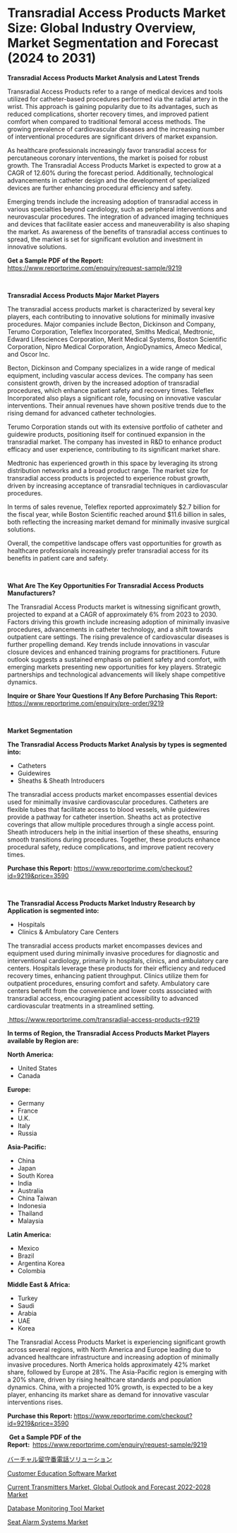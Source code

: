 <p><h1>Transradial Access Products Market Size: Global Industry Overview, Market Segmentation and Forecast (2024 to 2031)</h1></p><p><strong>Transradial Access Products Market Analysis and Latest Trends</strong></p>
<p><p>Transradial Access Products refer to a range of medical devices and tools utilized for catheter-based procedures performed via the radial artery in the wrist. This approach is gaining popularity due to its advantages, such as reduced complications, shorter recovery times, and improved patient comfort when compared to traditional femoral access methods. The growing prevalence of cardiovascular diseases and the increasing number of interventional procedures are significant drivers of market expansion.</p><p>As healthcare professionals increasingly favor transradial access for percutaneous coronary interventions, the market is poised for robust growth. The Transradial Access Products Market is expected to grow at a CAGR of 12.60% during the forecast period. Additionally, technological advancements in catheter design and the development of specialized devices are further enhancing procedural efficiency and safety. </p><p>Emerging trends include the increasing adoption of transradial access in various specialties beyond cardiology, such as peripheral interventions and neurovascular procedures. The integration of advanced imaging techniques and devices that facilitate easier access and maneuverability is also shaping the market. As awareness of the benefits of transradial access continues to spread, the market is set for significant evolution and investment in innovative solutions.</p></p>
<p><strong>Get a Sample PDF of the Report:&nbsp;</strong> <a href="https://www.reportprime.com/enquiry/request-sample/9219">https://www.reportprime.com/enquiry/request-sample/9219</a></p>
<p>&nbsp;</p>
<p><strong>Transradial Access Products Major Market Players</strong></p>
<p><p>The transradial access products market is characterized by several key players, each contributing to innovative solutions for minimally invasive procedures. Major companies include Becton, Dickinson and Company, Terumo Corporation, Teleflex Incorporated, Smiths Medical, Medtronic, Edward Lifesciences Corporation, Merit Medical Systems, Boston Scientific Corporation, Nipro Medical Corporation, AngioDynamics, Ameco Medical, and Oscor Inc.</p><p>Becton, Dickinson and Company specializes in a wide range of medical equipment, including vascular access devices. The company has seen consistent growth, driven by the increased adoption of transradial procedures, which enhance patient safety and recovery times. Teleflex Incorporated also plays a significant role, focusing on innovative vascular interventions. Their annual revenues have shown positive trends due to the rising demand for advanced catheter technologies.</p><p>Terumo Corporation stands out with its extensive portfolio of catheter and guidewire products, positioning itself for continued expansion in the transradial market. The company has invested in R&D to enhance product efficacy and user experience, contributing to its significant market share.</p><p>Medtronic has experienced growth in this space by leveraging its strong distribution networks and a broad product range. The market size for transradial access products is projected to experience robust growth, driven by increasing acceptance of transradial techniques in cardiovascular procedures.</p><p>In terms of sales revenue, Teleflex reported approximately $2.7 billion for the fiscal year, while Boston Scientific reached around $11.6 billion in sales, both reflecting the increasing market demand for minimally invasive surgical solutions.</p><p>Overall, the competitive landscape offers vast opportunities for growth as healthcare professionals increasingly prefer transradial access for its benefits in patient care and safety.</p></p>
<p>&nbsp;</p>
<p><strong>What Are The Key Opportunities For Transradial Access Products Manufacturers?</strong></p>
<p><p>The Transradial Access Products market is witnessing significant growth, projected to expand at a CAGR of approximately 6% from 2023 to 2030. Factors driving this growth include increasing adoption of minimally invasive procedures, advancements in catheter technology, and a shift towards outpatient care settings. The rising prevalence of cardiovascular diseases is further propelling demand. Key trends include innovations in vascular closure devices and enhanced training programs for practitioners. Future outlook suggests a sustained emphasis on patient safety and comfort, with emerging markets presenting new opportunities for key players. Strategic partnerships and technological advancements will likely shape competitive dynamics.</p></p>
<p><strong>Inquire or Share Your Questions If Any Before Purchasing This Report:</strong> <a href="https://www.reportprime.com/enquiry/pre-order/9219">https://www.reportprime.com/enquiry/pre-order/9219</a></p>
<p>&nbsp;</p>
<p><strong>Market Segmentation</strong></p>
<p><strong>The Transradial Access Products Market Analysis by types is segmented into:</strong></p>
<p><ul><li>Catheters</li><li>Guidewires</li><li>Sheaths & Sheath Introducers</li></ul></p>
<p><p>The transradial access products market encompasses essential devices used for minimally invasive cardiovascular procedures. Catheters are flexible tubes that facilitate access to blood vessels, while guidewires provide a pathway for catheter insertion. Sheaths act as protective coverings that allow multiple procedures through a single access point. Sheath introducers help in the initial insertion of these sheaths, ensuring smooth transitions during procedures. Together, these products enhance procedural safety, reduce complications, and improve patient recovery times.</p></p>
<p><strong>Purchase this Report:&nbsp;</strong><a href="https://www.reportprime.com/checkout?id=9219&price=3590">https://www.reportprime.com/checkout?id=9219&price=3590</a></p>
<p>&nbsp;</p>
<p><strong>The Transradial Access Products Market Industry Research by Application is segmented into:</strong></p>
<p><ul><li>Hospitals</li><li>Clinics & Ambulatory Care Centers</li></ul></p>
<p><p>The transradial access products market encompasses devices and equipment used during minimally invasive procedures for diagnostic and interventional cardiology, primarily in hospitals, clinics, and ambulatory care centers. Hospitals leverage these products for their efficiency and reduced recovery times, enhancing patient throughput. Clinics utilize them for outpatient procedures, ensuring comfort and safety. Ambulatory care centers benefit from the convenience and lower costs associated with transradial access, encouraging patient accessibility to advanced cardiovascular treatments in a streamlined setting.</p></p>
<p><a href="https://www.reportprime.com/transradial-access-products-r9219">&nbsp;https://www.reportprime.com/transradial-access-products-r9219</a></p>
<p><strong>In terms of Region, the Transradial Access Products Market Players available by Region are:</strong></p>
<p>
    <p> <strong> North America: </strong>
        <ul>
            <li>United States</li>
            <li>Canada</li>
        </ul>
        </p> 
    <p> <strong> Europe: </strong>
        <ul>
            <li>Germany</li>
            <li>France</li>
            <li>U.K.</li>
            <li>Italy</li>
            <li>Russia</li>
        </ul>
        </p> 
    <p> <strong> Asia-Pacific: </strong>
        <ul>
            <li>China</li>
            <li>Japan</li>
            <li>South Korea</li>
            <li>India</li>
            <li>Australia</li>
            <li>China Taiwan</li>
            <li>Indonesia</li>
            <li>Thailand</li>
            <li>Malaysia</li>
        </ul>
        </p> 
    <p> <strong> Latin America: </strong>
        <ul>
            <li>Mexico</li>
            <li>Brazil</li>
            <li>Argentina Korea</li>
            <li>Colombia</li>
        </ul>
        </p> 
    <p> <strong> Middle East & Africa: </strong>
        <ul>
            <li>Turkey</li>
            <li>Saudi</li>
            <li>Arabia</li>
            <li>UAE</li>
            <li>Korea</li>
        </ul>
    </p>
    </p>
<p><p>The Transradial Access Products Market is experiencing significant growth across several regions, with North America and Europe leading due to advanced healthcare infrastructure and increasing adoption of minimally invasive procedures. North America holds approximately 42% market share, followed by Europe at 28%. The Asia-Pacific region is emerging with a 20% share, driven by rising healthcare standards and population dynamics. China, with a projected 10% growth, is expected to be a key player, enhancing its market share as demand for innovative vascular interventions rises.</p></p>
<p><strong>Purchase this Report: </strong><a href="https://www.reportprime.com/checkout?id=9219&price=3590">https://www.reportprime.com/checkout?id=9219&price=3590</a></p>
<p>&nbsp;<strong>Get a Sample PDF of the Report:&nbsp;&nbsp;</strong><a href="https://www.reportprime.com/enquiry/request-sample/9219">https://www.reportprime.com/enquiry/request-sample/9219</a></p>
<p><strong></strong></p>
<p><p><a href="https://medium.com/@harper17bmoles/virtual-answering-solutions-market-%E3%81%AF-%E3%82%B3%E3%82%B9%E3%83%88%E7%AE%A1%E7%90%86%E3%81%A8%E5%8A%B9%E7%8E%87%E5%90%91%E4%B8%8A%E3%82%92%E5%84%AA%E5%85%88%E3%81%97%E3%81%BE%E3%81%99-%E3%81%95%E3%82%89%E3%81%AB-%E5%A0%B1%E5%91%8A%E6%9B%B8%E3%81%AF%E5%B8%82%E5%A0%B4%E3%81%AE%E9%9C%80%E8%A6%81%E9%9D%A2%E3%81%A8%E4%BE%9B%E7%B5%A6%E9%9D%A2%E3%81%AE%E4%B8%A1%E6%96%B9%E3%82%92%E3%82%AB%E3%83%90%E3%83%BC%E3%81%97%E3%81%A6%E3%81%84%E3%81%BE%E3%81%99-virtual-5431ee57e3e0">バーチャル留守番電話ソリューション</a></p><p><a href="https://www.linkedin.com/pulse/customer-education-software-market-size-share-growth-analysis-0vunf?trackingId=GWpWS3wpTS%2BOJGIbuZTnvg%3D%3D">Customer Education Software Market</a></p><p><a href="https://medium.com/@kellieblock2023/the-current-transmitters-market-global-outlook-and-forecast-2022-2028-industry-analysis-report-f5e517f1874e">Current Transmitters Market, Global Outlook and Forecast 2022-2028 Market</a></p><p><a href="https://www.linkedin.com/pulse/driving-factors-behind-database-monitoring-tool-market-trends-rhthe?trackingId=SHiDikR2QcuV%2Bs%2B8vkFY2Q%3D%3D">Database Monitoring Tool Market</a></p><p><a href="https://issuu.com/reportprime-2/docs/seat-alarm-systems-market-size-2030_ff192ca72de511">Seat Alarm Systems Market</a></p></p>